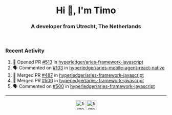 <h1 align="center">Hi 👋, I'm Timo</h1>
<h3 align="center">A developer from Utrecht, The Netherlands</h3>
<br/>
<!-- https://github.com/rahuldkjain/github-profile-readme-generator --!>

<!--  <p align="left"><img src="https://github-readme-stats.vercel.app/api?username=timoglastra&show_icons=true&count_private=true&" alt="timoglastra" /></p> --!>

<!--
Github language stats
<p align="left"><img src="https://github-readme-stats.vercel.app/api/top-langs/?username=timoglastra&layout=compact" alt="timoglastra" /><p>
-->

<!-- Codestats language stats -->
<!-- <p align="left"><img src="https://codestats-readme.vercel.app/api/top-langs/?username=timoglastra&layout=compact&language_count=12" alt="timoglastra" /><p>    --!>
  
<h3>Recent Activity</h3>

<!--START_SECTION:activity-->
1. 💪 Opened PR [#513](https://github.com/hyperledger/aries-framework-javascript/pull/513) in [hyperledger/aries-framework-javascript](https://github.com/hyperledger/aries-framework-javascript)
2. 🗣 Commented on [#103](https://github.com/hyperledger/aries-mobile-agent-react-native/issues/103) in [hyperledger/aries-mobile-agent-react-native](https://github.com/hyperledger/aries-mobile-agent-react-native)
3. 🎉 Merged PR [#487](https://github.com/hyperledger/aries-framework-javascript/pull/487) in [hyperledger/aries-framework-javascript](https://github.com/hyperledger/aries-framework-javascript)
4. 🎉 Merged PR [#500](https://github.com/hyperledger/aries-framework-javascript/pull/500) in [hyperledger/aries-framework-javascript](https://github.com/hyperledger/aries-framework-javascript)
5. 🗣 Commented on [#500](https://github.com/hyperledger/aries-framework-javascript/issues/500) in [hyperledger/aries-framework-javascript](https://github.com/hyperledger/aries-framework-javascript)
<!--END_SECTION:activity-->

---

<p align="center">
<a href="https://twitter.com/timoglastra" target="blank"><img align="center" src="https://cdn.jsdelivr.net/npm/simple-icons@3.0.1/icons/twitter.svg" alt="timoglastra" height="30" width="30" /></a>
<a href="https://linkedin.com/in/timoglastra" target="blank"><img align="center" src="https://cdn.jsdelivr.net/npm/simple-icons@3.0.1/icons/linkedin.svg" alt="timoglastra" height="30" width="30" /></a>
</p>



